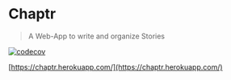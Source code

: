 # Chaptr

> A Web-App to write and organize Stories

[![codecov](https://codecov.io/gh/devCrossNet/chaptr/branch/master/graph/badge.svg)](https://codecov.io/gh/devCrossNet/chaptr)

[https://chaptr.herokuapp.com/](https://chaptr.herokuapp.com/)
